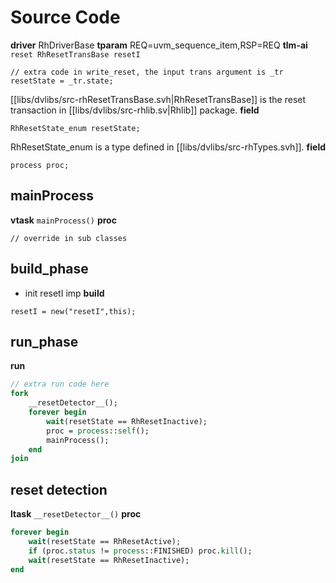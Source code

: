 # Source Code
**driver** RhDriverBase
**tparam** REQ=uvm_sequence_item,RSP=REQ
**tlm-ai** `reset RhResetTransBase resetI`
```
// extra code in write_reset, the input trans argument is _tr
resetState = _tr.state;
```
[[libs/dvlibs/src-rhResetTransBase.svh|RhResetTransBase]] is the reset transaction in [[libs/dvlibs/src-rhlib.sv|Rhlib]] package.
**field**
```
RhResetState_enum resetState;
```
RhResetState_enum is a type defined in [[libs/dvlibs/src-rhTypes.svh]].
**field**
```
process proc;
```
## mainProcess
**vtask** `mainProcess()`
**proc**
```
// override in sub classes
```

## build_phase
- init resetI imp
**build**
```
resetI = new("resetI",this);
```
## run_phase
**run**
```systemverilog
// extra run code here
fork
	__resetDetector__();
	forever begin
		wait(resetState == RhResetInactive);
		proc = process::self();
		mainProcess();
	end
join
```
## reset detection
**ltask** `__resetDetector__()`
**proc**
```systemverilog
forever begin
	wait(resetState == RhResetActive);
	if (proc.status != process::FINISHED) proc.kill();
	wait(resetState == RhResetInactive);
end
```